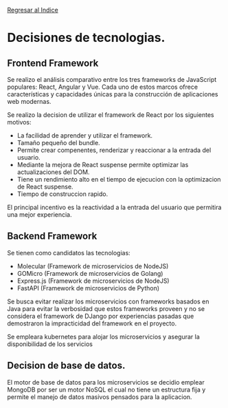 [Regresar al Indice](../proyecto.md)

# Decisiones de tecnologias.

## Frontend Framework

Se realizo el análisis comparativo entre los tres frameworks de JavaScript populares: React, Angular y Vue. Cada uno de estos marcos ofrece características y capacidades únicas para la construcción de aplicaciones web modernas.

Se realizo la decision de utilizar el framework de React por los siguientes motivos:

* La facilidad de aprender y utilizar el framework.
* Tamaño pequeño del bundle.
* Permite crear compenentes, renderizar y reaccionar a la entrada del usuario.
* Mediante la mejora de React suspense permite optimizar las actualizaciones del DOM.
* Tiene un rendimiento alto en el tiempo de ejecucion con la optimizacion de React suspense.
* Tiempo de construccion rapido.

El principal incentivo es la reactividad a la entrada del usuario que permitira una mejor experiencia.

## Backend Framework

Se tienen como candidatos las tecnologias:
* Molecular (Framework de microservicios de NodeJS)
* GOMicro (Framework de microservicios de Golang)
* Express.js (Framework de microservicios de NodeJS)
* FastAPI (Framework de microservicios de Python)

Se busca evitar realizar los microservicios con frameworks basados en Java para evitar la verbosidad que estos frameworks proveen y no se considera el framework de DJango por experiencias pasadas que demostraron la impracticidad del framework en el proyecto.

Se empleara kubernetes para alojar los microservicios y asegurar la disponibilidad de los servicios

## Decision de base de datos.

El motor de base de datos para los microservicios se decidio emplear MongoDB por ser un motor NoSQL el cual no tiene un estructura fija y permite el manejo de datos masivos pensados para la aplicacion.
